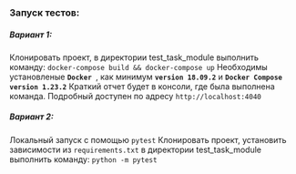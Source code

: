### Запуск тестов:
##### Вариант 1:
Клонировать проект, в директории test_task_module выполнить команду:
`docker-compose build && docker-compose up`
Необходимы установленые 
**`Docker `**, как минимум **`version 18.09.2`** и **`Docker Compose`** **`version 1.23.2`**
Краткий отчет будет в консоли, где была выполнена команда.
Подробный доступен по адресу `http://localhost:4040`

##### Вариант 2:
Локальный запуск с помощью `pytest`
Клонировать проект, установить зависимости из `requirements.txt` в директории test_task_module выполнить команду:
`python -m pytest`